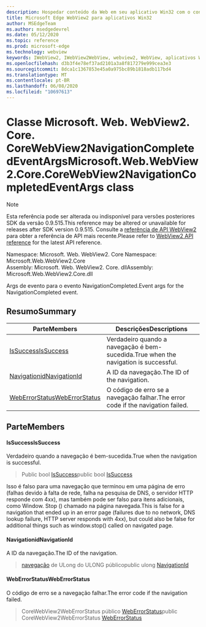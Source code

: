 ```yaml
---
description: Hospedar conteúdo da Web em seu aplicativo Win32 com o controle WebView2 do Microsoft Edge
title: Microsoft Edge WebView2 para aplicativos Win32
author: MSEdgeTeam
ms.author: msedgedevrel
ms.date: 05/12/2020
ms.topic: reference
ms.prod: microsoft-edge
ms.technology: webview
keywords: IWebView2, IWebView2WebView, webview2, WebView, aplicativos Win32, Win32, Edge, ICoreWebView2, ICoreWebView2Controller, controle do navegador, HTML Edge
ms.openlocfilehash: d3b3f4e78ef37ad2101a3a8f817279e999cea3e3
ms.sourcegitcommit: 8dca1c1367853e45a0a975bc89b1818adb117bd4
ms.translationtype: MT
ms.contentlocale: pt-BR
ms.lasthandoff: 06/08/2020
ms.locfileid: "10697613"
---
```

# <span data-ttu-id="54619-104">Classe Microsoft. Web. WebView2. Core. CoreWebView2NavigationCompletedEventArgs</span><span class="sxs-lookup"><span data-stu-id="54619-104">Microsoft.Web.WebView2.Core.CoreWebView2NavigationCompletedEventArgs class</span></span> 

> [!NOTE]
> <span data-ttu-id="54619-105">Esta referência pode ser alterada ou indisponível para versões posteriores SDK da versão 0.9.515.</span><span class="sxs-lookup"><span data-stu-id="54619-105">This reference may be altered or unavailable for releases after SDK version 0.9.515.</span></span> <span data-ttu-id="54619-106">Consulte a [referência de API WebView2](../../../webview2-api-reference.md) para obter a referência de API mais recente.</span><span class="sxs-lookup"><span data-stu-id="54619-106">Please refer to [WebView2 API reference](../../../webview2-api-reference.md) for the latest API reference.</span></span>

<span data-ttu-id="54619-107">Namespace: Microsoft. Web. WebView2. Core </span><span class="sxs-lookup"><span data-stu-id="54619-107">Namespace: Microsoft.Web.WebView2.Core</span></span>\
<span data-ttu-id="54619-108">Assembly: Microsoft. Web. WebView2. Core. dll</span><span class="sxs-lookup"><span data-stu-id="54619-108">Assembly: Microsoft.Web.WebView2.Core.dll</span></span>

<span data-ttu-id="54619-109">Args de evento para o evento NavigationCompleted.</span><span class="sxs-lookup"><span data-stu-id="54619-109">Event args for the NavigationCompleted event.</span></span>

## <span data-ttu-id="54619-110">Resumo</span><span class="sxs-lookup"><span data-stu-id="54619-110">Summary</span></span>

 <span data-ttu-id="54619-111">Parte</span><span class="sxs-lookup"><span data-stu-id="54619-111">Members</span></span>                        | <span data-ttu-id="54619-112">Descrições</span><span class="sxs-lookup"><span data-stu-id="54619-112">Descriptions</span></span>
--------------------------------|---------------------------------------------
[<span data-ttu-id="54619-113">IsSuccess</span><span class="sxs-lookup"><span data-stu-id="54619-113">IsSuccess</span></span>](#issuccess) | <span data-ttu-id="54619-114">Verdadeiro quando a navegação é bem-sucedida.</span><span class="sxs-lookup"><span data-stu-id="54619-114">True when the navigation is successful.</span></span>
[<span data-ttu-id="54619-115">Navigationid</span><span class="sxs-lookup"><span data-stu-id="54619-115">NavigationId</span></span>](#navigationid) | <span data-ttu-id="54619-116">A ID da navegação.</span><span class="sxs-lookup"><span data-stu-id="54619-116">The ID of the navigation.</span></span>
[<span data-ttu-id="54619-117">WebErrorStatus</span><span class="sxs-lookup"><span data-stu-id="54619-117">WebErrorStatus</span></span>](#weberrorstatus) | <span data-ttu-id="54619-118">O código de erro se a navegação falhar.</span><span class="sxs-lookup"><span data-stu-id="54619-118">The error code if the navigation failed.</span></span>

## <span data-ttu-id="54619-119">Parte</span><span class="sxs-lookup"><span data-stu-id="54619-119">Members</span></span>

#### <span data-ttu-id="54619-120">IsSuccess</span><span class="sxs-lookup"><span data-stu-id="54619-120">IsSuccess</span></span> 

<span data-ttu-id="54619-121">Verdadeiro quando a navegação é bem-sucedida.</span><span class="sxs-lookup"><span data-stu-id="54619-121">True when the navigation is successful.</span></span>

> <span data-ttu-id="54619-122">Public bool [IsSuccess](#issuccess)</span><span class="sxs-lookup"><span data-stu-id="54619-122">public bool [IsSuccess](#issuccess)</span></span>

<span data-ttu-id="54619-123">Isso é falso para uma navegação que terminou em uma página de erro (falhas devido à falta de rede, falha na pesquisa de DNS, o servidor HTTP responde com 4xx), mas também pode ser falso para itens adicionais, como Window. Stop () chamado na página navegada.</span><span class="sxs-lookup"><span data-stu-id="54619-123">This is false for a navigation that ended up in an error page (failures due to no network, DNS lookup failure, HTTP server responds with 4xx), but could also be false for additional things such as window.stop() called on navigated page.</span></span>

#### <span data-ttu-id="54619-124">Navigationid</span><span class="sxs-lookup"><span data-stu-id="54619-124">NavigationId</span></span> 

<span data-ttu-id="54619-125">A ID da navegação.</span><span class="sxs-lookup"><span data-stu-id="54619-125">The ID of the navigation.</span></span>

> <span data-ttu-id="54619-126">[navegação](#navigationid) de ULong do ULONG público</span><span class="sxs-lookup"><span data-stu-id="54619-126">public ulong [NavigationId](#navigationid)</span></span>

#### <span data-ttu-id="54619-127">WebErrorStatus</span><span class="sxs-lookup"><span data-stu-id="54619-127">WebErrorStatus</span></span> 

<span data-ttu-id="54619-128">O código de erro se a navegação falhar.</span><span class="sxs-lookup"><span data-stu-id="54619-128">The error code if the navigation failed.</span></span>

> <span data-ttu-id="54619-129">CoreWebView2WebErrorStatus público [WebErrorStatus](#weberrorstatus)</span><span class="sxs-lookup"><span data-stu-id="54619-129">public CoreWebView2WebErrorStatus [WebErrorStatus](#weberrorstatus)</span></span>

